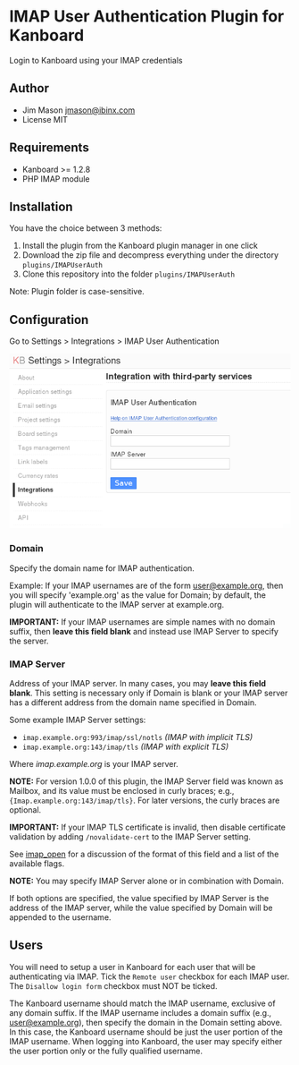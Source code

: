 IMAP User Authentication Plugin for Kanboard
============================================

Login to Kanboard using your IMAP credentials

Author
------

- Jim Mason <jmason@ibinx.com>
- License MIT

Requirements
------------

- Kanboard >= 1.2.8
- PHP IMAP module

Installation
------------

You have the choice between 3 methods:

1. Install the plugin from the Kanboard plugin manager in one click
2. Download the zip file and decompress everything under the directory `plugins/IMAPUserAuth`
3. Clone this repository into the folder `plugins/IMAPUserAuth`

Note: Plugin folder is case-sensitive.

Configuration
-------------

Go to Settings > Integrations > IMAP User Authentication

![screenshot](https://raw.githubusercontent.com/RocketMan/plugin-imap-user-auth/master/screenshot.png "Settings")

### Domain

Specify the domain name for IMAP authentication.

Example:  If your IMAP usernames are of the form user@example.org,
then you will specify 'example.org' as the value for Domain; by default,
the plugin will authenticate to the IMAP server at example.org.

**IMPORTANT:** If your IMAP usernames are simple names with no domain
suffix, then **leave this field blank** and instead use IMAP Server to
specify the server.

### IMAP Server

Address of your IMAP server.  In many cases, you may **leave this
field blank**.  This setting is necessary only if Domain is blank or
your IMAP server has a different address from the domain name
specified in Domain.

Some example IMAP Server settings:

  * `imap.example.org:993/imap/ssl/notls` *(IMAP with implicit TLS)*
  * `imap.example.org:143/imap/tls` *(IMAP with explicit TLS)*

Where *imap.example.org* is your IMAP server.

**NOTE:** For version 1.0.0 of this plugin, the IMAP Server field was
known as Mailbox, and its value must be enclosed in curly braces;
e.g., `{Imap.example.org:143/imap/tls}`.  For later versions, the curly
braces are optional.

**IMPORTANT:** If your IMAP TLS certificate is invalid, then disable
certificate validation by adding `/novalidate-cert` to the IMAP Server setting.

See [imap_open](http://php.net/manual/en/function.imap-open.php) for a
discussion of the format of this field and a list of the available flags.

**NOTE:** You may specify IMAP Server alone or in combination with Domain.

If both options are specified, the value specified by IMAP Server is the
address of the IMAP server, while the value specified by Domain will
be appended to the username.

Users
-----

You will need to setup a user in Kanboard for each user that will be
authenticating via IMAP.  Tick the `Remote user` checkbox for each IMAP
user.  The `Disallow login form` checkbox must NOT be ticked.

The Kanboard username should match the IMAP username, exclusive of any
domain suffix.  If the IMAP username includes a domain suffix (e.g.,
user@example.org), then specify the domain in the Domain setting above.
In this case, the Kanboard username should be just the user portion of
the IMAP username.  When logging into Kanboard, the user may specify
either the user portion only or the fully qualified username.
